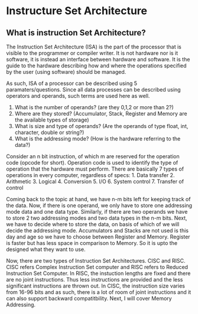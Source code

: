 <h1>Instructure Set Architecture</h1>

<h2>What is instruction Set Architecture?</h2>
  The Instruction Set Architecture (ISA) is the part of the processor that is visible to the programmer or compiler writer. It is not hardware nor is it software, it is instead an interface between hardware and software.
  It is the guide to the hardware describing how and where the operations specified by the user (using software) should be managed.

  As such, ISA of a processor can be described using 5 paramaters/questions. Since all data processes can be described using operators and operands, such terms are used here as well.
  1. What is the number of operands?
     (are they 0,1,2 or more than 2?)
  2. Where are they stored?
     (Accumulator, Stack, Register and Memory are the available types of storage)
  3. What is size and type of operands?
     (Are the operands of type float, int, character, double or string?)
  4. What is the addressing mode?
     (How is the hardware referring to the data?)

  Consider an n bit instruction, of which m are reserved for the operation code (opcode for short).
  Operation code is used to identify the type of operation that the hardware must perform. There are 
  basically 7 types of operations in every computer, regardless of specs:
    1. Data transfer
    2. Arithmetic
    3. Logical
    4. Conversion
    5. I/O
    6. System control
    7. Transfer of control
 
  Coming back to the topic at hand, we have n-m bits left for keeping track of the data.
  Now, if there is one operand, we only have to store one addressing mode data and one data type.
  Similarly, if there are two operands we have to store 2 two addressing modes and two data types in the n-m bits.
  Next, we have to decide where to store the data, on basis of which of we will decide the addressing mode.
  Accumulators and Stacks are not used is this day and age so we have to choose between Register and Memory.
  Register is faster but has less space in comparison to Memory. So it is upto the designed what they want to use.

  Now, there are two types of Instruction Set Architectures. CISC and RISC.
  CISC refers Complex Instruction Set computer and RISC refers to Reduced Instruction Set Computer.
  In RISC, the instuction lengths are fixed and there are no joint instructions. Thus less instructions are provided and the less significant instructions are thrown out. 
  In CISC, the instruction size varies from 16-96 bits and as such, there is a lot of room of joint instructions and it can also support backward compatitbility.
  Next, I will cover Memory Addressing.

   
    